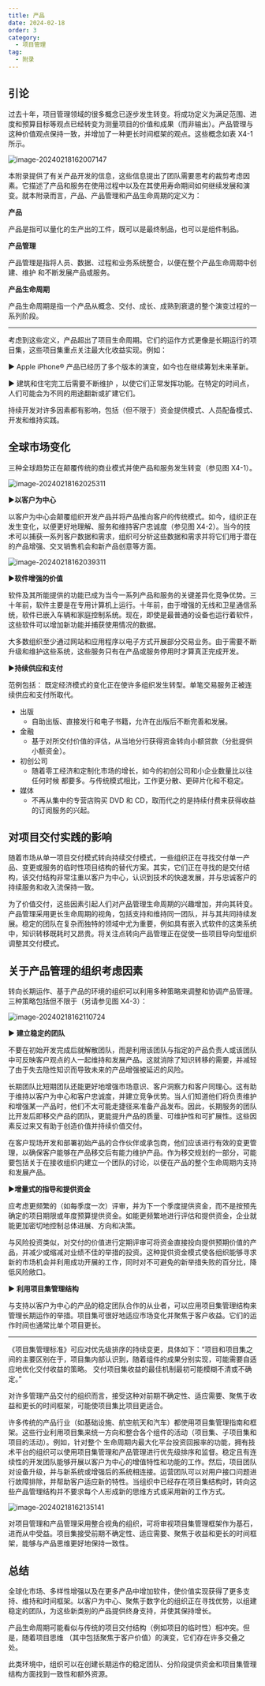 ```yaml
---
title: 产品
date: 2024-02-18
order: 3
category:
  - 项目管理
tag:
  - 附录
---
```


## 引论

过去十年，项目管理领域的很多概念已逐步发生转变。将成功定义为满足范围、进度和预算目标等观点已经转变为测量项目的价值和成果（而非输出）。产品管理与这种价值观点保持一致，并增加了一种更长时间框架的观点。这些概念如表 X4-1 所示。

![image-20240218162007147](https://raw.githubusercontent.com/GodX-18/picBed/main/image-20240218162007147.png)

本附录提供了有关产品开发的信息，这些信息提出了团队需要思考的裁剪考虑因素。它描述了产品和服务在使用过程中以及在其使用寿命期间如何继续发展和演变。就本附录而言，产品、产品管理和产品生命周期的定义为：

**产品**

产品是指可以量化的生产出的工件，既可以是最终制品，也可以是组件制品。

**产品管理**

产品管理是指将人员、数据、过程和业务系统整合，以便在整个产品生命周期中创建、维护 和不断发展产品或服务。

**产品生命周期**

产品生命周期是指一个产品从概念、交付、成长、成熟到衰退的整个演变过程的一系列阶段。

---

考虑到这些定义，产品超出了项目生命周期。它们的运作方式更像是长期运行的项目集，这些项目集重点关注最大化收益实现。例如： 

▶ Apple iPhone® 产品已经历了多个版本的演变，如今也在继续筹划未来革新。

▶ 建筑和住宅完工后需要不断维护 ，以使它们正常发挥功能。在特定的时间点，人们可能会为不同的用途翻新或扩建它们。

持续开发对许多因素都有影响，包括（但不限于）资金提供模式、人员配备模式、开发和维持实践。

## 全球市场变化

三种全球趋势正在颠覆传统的商业模式并使产品和服务发生转变（参见图 X4-1）。

![image-20240218162025311](https://raw.githubusercontent.com/GodX-18/picBed/main/image-20240218162025311.png)

▶**以客户为中心**

以客户为中心会颠覆组织开发产品并将产品推向客户的传统模式。如今，组织正在发生变化，以便更好地理解、服务和维持客户忠诚度（参见图 X4-2）。当今的技术可以捕获一系列客户数据和需求，组织可分析这些数据和需求并将它们用于潜在的产品增强、交叉销售机会和新产品创意等方面。

![image-20240218162039311](https://raw.githubusercontent.com/GodX-18/picBed/main/image-20240218162039311.png)

▶**软件增强的价值**

软件及其所能提供的功能已成为当今一系列产品和服务的关键差异化竞争优势。三十年前，软件主要是在专用计算机上运行。十年前，由于增强的无线和卫星通信系统，软件已嵌入车辆和家庭控制系统。现在，即使是最普通的设备也运行着软件，这些软件可以增加新功能并捕获使用情况的数据。

大多数组织至少通过网站和应用程序以电子方式开展部分交易业务。由于需要不断升级和维护这些系统，这些服务只有在产品或服务停用时才算真正完成开发。

▶**持续供应和支付**

范例包括： 既定经济模式的变化正在使许多组织发生转型。单笔交易服务正被连续供应和支付所取代。

* 出版
  * 自助出版、直接发行和电子书籍，允许在出版后不断完善和发展。
* 金融
  * 基于对所交付价值的评估，从当地分行获得资金转向小额贷款（分批提供小额资金）。
* 初创公司
  * 随着零工经济和定制化市场的增长，如今的初创公司和小企业数量比以往任何时候 都要多。与传统模式相比，工作更分散、更碎片化和不稳定。 
* 媒体
  * 不再从集中的专营店购买 DVD 和 CD，取而代之的是持续付费来获得收益的订阅服务的兴起。 

## 对项目交付实践的影响

随着市场从单一项目交付模式转向持续交付模式，一些组织正在寻找交付单一产品、变更或服务的临时性项目结构的替代方案。其实，它们正在寻找的是交付结构，该交付结构非常注重以客户为中心，认识到技术的快速发展，并与忠诚客户的持续服务和收入流保持一致。

为了价值交付，这些因素引起人们对产品管理生命周期的兴趣增加，并向其转变。产品管理采用更长生命周期的视角，包括支持和维持同一团队，并与其共同持续发展。稳定的团队在复杂而独特的领域中尤为重要，例如具有嵌入式软件的这类系统中，知识转移既耗时又昂贵。将关注点转向产品管理正在促使一些项目导向型组织调整其交付模式。

## 关于产品管理的组织考虑因素

转向长期运作、基于产品的环境的组织可以利用多种策略来调整和协调产品管理。三种策略包括但不限于（另请参见图 X4-3）：

![image-20240218162110724](https://raw.githubusercontent.com/GodX-18/picBed/main/image-20240218162110724.png)

▶ **建立稳定的团队**

不要在初始开发完成后就解散团队，而是利用该团队与指定的产品负责人或该团队中可反映客户观点的人一起维持和发展产品。这就消除了知识转移的需要，并减轻了由于失去隐性知识而导致未来的产品增强被延迟的风险。

长期团队比短期团队还能更好地增强市场意识、客户洞察力和客户同理心。这有助于维持以客户为中心和客户忠诚度，并建立竞争优势。当人们知道他们将负责维护和增强某一产品时，他们不太可能走捷径来准备产品发布。因此，长期服务的团队比开发后即移交产品的团队，更能提升产品的质量、可维护性和可扩展性。这些因素反过来又有助于创造价值并持续价值交付。

在客户现场开发和部署初始产品的合作伙伴或承包商，他们应该进行有效的变更管理，以确保客户能够在产品移交后有能力维护产品。作为移交规划的一部分，可能要包括关于在接收组织内建立一个团队的讨论，以便在产品的整个生命周期内支持和发展产品。

▶**增量式的指导和提供资金**

应考虑更频繁的（如每季度一次）评审，并为下一个季度提供资金，而不是按预先确定的项目期限或年度预算提供资金。如能更频繁地进行评估和提供资金，企业就能更加密切地控制总体进展、方向和决策。

与风险投资类似，对交付的价值进行定期评审可将资金直接投向提供预期价值的产品，并减少或缩减对业绩不佳的举措的投资。这种提供资金模式使各组织能够寻求新的市场机会并利用成功开展的工作，同时对不可避免的新举措失败的百分比，降低风险敞口。

▶ **利用项目集管理结构**

与支持以客户为中心的产品的稳定团队合作的从业者，可以应用项目集管理结构来管理长期运作的举措。项目集可很好地适应市场变化并聚焦于客户收益。它们的运作时间也通常比单个项目更长。

---

《项目集管理标准》可应对优先级排序的持续变更，具体如下：“项目和项目集之间的主要区别在于，项目集内部认识到，随着组件的成果分别实现，可能需要自适应地优化交付收益的策略。 交付项目集收益的最佳机制最初可能模糊不清或不确定。”

对许多管理产品交付的组织而言，接受这种对前期不确定性、适应需要、聚焦于收益和更长的时间框架，可能使项目集比项目更适合。

许多传统的产品行业（如基础设施、航空航天和汽车）都使用项目集管理指南和框架。这些行业利用项目集来统一方向和整合各个组件的活动（项目集、子项目集和项目的活动）。例如，针对整个 生命周期内最大化平台投资回报率的功能，拥有技术平台的组织可以使用项目集管理和产品管理进行优先级排序和监督。稳定且有连续性的开发团队能够开展以客户为中心的增值特性和功能的工作。然后，项目团队对设备升级，并与新系统或增强后的系统相连接。运营团队可以对用户接口问题进行故障排除，并帮助客户适应新的特性。当组织中已经存在项目集结构时，转向这些产品管理结构并不要求每个人形成新的思维方式或采用新的工作方式。

![image-20240218162135141](https://raw.githubusercontent.com/GodX-18/picBed/main/image-20240218162135141.png)

对项目管理和产品管理采用整合视角的组织，可将审视项目集管理框架作为基石，进而从中受益。项目集接受前期不确定性、适应需要、聚焦于收益和更长的时间框架，能够与产品思维更好地保持一致性。

## 总结

全球化市场、多样性增强以及在更多产品中增加软件，使价值实现获得了更多支持、维持和时间框架。以客户为中心、聚焦于数字化的组织正在寻找优势，以组建稳定的团队，为这些新类别的产品提供终身支持，并使其保持增长。

产品生命周期可能看似与传统的项目交付结构（例如项目的临时性）相冲突。但是，随着项目思维 （其中包括聚焦于客户价值）的演变，它们存在许多交叠之处。

此类环境中，组织可以在创建长期运作的稳定团队、分阶段提供资金和项目集管理结构方面找到一致性和额外资源。